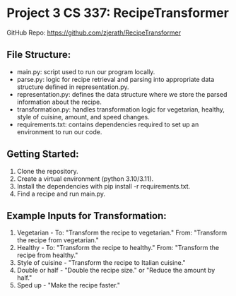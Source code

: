 # Project 3 CS 337: RecipeTransformer

GitHub Repo: https://github.com/zjerath/RecipeTransformer

## File Structure:
- main.py: script used to run our program locally.
- parse.py: logic for recipe retrieval and parsing into appropriate data structure defined in representation.py.
- representation.py: defines the data structure where we store the parsed information about the recipe.
- transformation.py: handles transformation logic for vegetarian, healthy, style of cuisine, amount, and speed changes.
- requirements.txt: contains dependencies required to set up an environment to run our code.

## Getting Started:
1. Clone the repository.
2. Create a virtual environment (python 3.10/3.11).
3. Install the dependencies with pip install -r requirements.txt.
4. Find a recipe and run main.py.

## Example Inputs for Transformation:
1. Vegetarian - To: "Transform the recipe to vegetarian." From: "Transform the recipe from vegetarian."
2. Healthy - To: "Transform the recipe to healthy." From: "Transform the recipe from healthy."
3. Style of cuisine - "Transform the recipe to Italian cuisine."
4. Double or half - "Double the recipe size." or "Reduce the amount by half."
5. Sped up - "Make the recipe faster."
